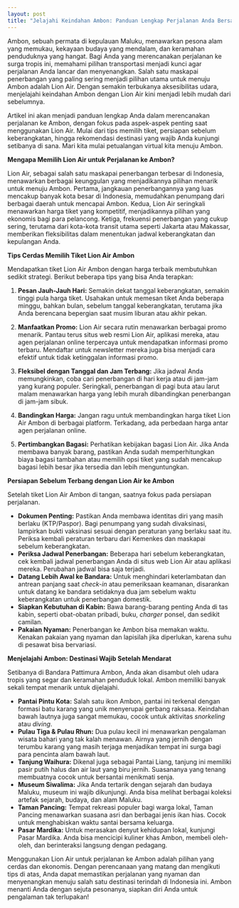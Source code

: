 ```yaml
---
layout: post
title: "Jelajahi Keindahan Ambon: Panduan Lengkap Perjalanan Anda Bersama Lion Air"
---
```


Ambon, sebuah permata di kepulauan Maluku, menawarkan pesona alam yang memukau, kekayaan budaya yang mendalam, dan keramahan penduduknya yang hangat. Bagi Anda yang merencanakan perjalanan ke surga tropis ini, memahami pilihan transportasi menjadi kunci agar perjalanan Anda lancar dan menyenangkan. Salah satu maskapai penerbangan yang paling sering menjadi pilihan utama untuk menuju Ambon adalah Lion Air. Dengan semakin terbukanya aksesibilitas udara, menjelajahi keindahan Ambon dengan Lion Air kini menjadi lebih mudah dari sebelumnya.

Artikel ini akan menjadi panduan lengkap Anda dalam merencanakan perjalanan ke Ambon, dengan fokus pada aspek-aspek penting saat menggunakan Lion Air. Mulai dari tips memilih tiket, persiapan sebelum keberangkatan, hingga rekomendasi destinasi yang wajib Anda kunjungi setibanya di sana. Mari kita mulai petualangan virtual kita menuju Ambon.

**Mengapa Memilih Lion Air untuk Perjalanan ke Ambon?**

Lion Air, sebagai salah satu maskapai penerbangan terbesar di Indonesia, menawarkan berbagai keunggulan yang menjadikannya pilihan menarik untuk menuju Ambon. Pertama, jangkauan penerbangannya yang luas mencakup banyak kota besar di Indonesia, memudahkan penumpang dari berbagai daerah untuk mencapai Ambon. Kedua, Lion Air seringkali menawarkan harga tiket yang kompetitif, menjadikannya pilihan yang ekonomis bagi para pelancong. Ketiga, frekuensi penerbangan yang cukup sering, terutama dari kota-kota transit utama seperti Jakarta atau Makassar, memberikan fleksibilitas dalam menentukan jadwal keberangkatan dan kepulangan Anda.

**Tips Cerdas Memilih Tiket Lion Air Ambon**

Mendapatkan tiket Lion Air Ambon dengan harga terbaik membutuhkan sedikit strategi. Berikut beberapa tips yang bisa Anda terapkan:

1.  **Pesan Jauh-Jauh Hari:** Semakin dekat tanggal keberangkatan, semakin tinggi pula harga tiket. Usahakan untuk memesan tiket Anda beberapa minggu, bahkan bulan, sebelum tanggal keberangkatan, terutama jika Anda berencana bepergian saat musim liburan atau akhir pekan.

2.  **Manfaatkan Promo:** Lion Air secara rutin menawarkan berbagai promo menarik. Pantau terus situs web resmi Lion Air, aplikasi mereka, atau agen perjalanan online terpercaya untuk mendapatkan informasi promo terbaru. Mendaftar untuk newsletter mereka juga bisa menjadi cara efektif untuk tidak ketinggalan informasi promo.

3.  **Fleksibel dengan Tanggal dan Jam Terbang:** Jika jadwal Anda memungkinkan, coba cari penerbangan di hari kerja atau di jam-jam yang kurang populer. Seringkali, penerbangan di pagi buta atau larut malam menawarkan harga yang lebih murah dibandingkan penerbangan di jam-jam sibuk.

4.  **Bandingkan Harga:** Jangan ragu untuk membandingkan harga tiket Lion Air Ambon di berbagai platform. Terkadang, ada perbedaan harga antar agen perjalanan online.

5.  **Pertimbangkan Bagasi:** Perhatikan kebijakan bagasi Lion Air. Jika Anda membawa banyak barang, pastikan Anda sudah memperhitungkan biaya bagasi tambahan atau memilih opsi tiket yang sudah mencakup bagasi lebih besar jika tersedia dan lebih menguntungkan.

**Persiapan Sebelum Terbang dengan Lion Air ke Ambon**

Setelah tiket Lion Air Ambon di tangan, saatnya fokus pada persiapan perjalanan.

*   **Dokumen Penting:** Pastikan Anda membawa identitas diri yang masih berlaku (KTP/Paspor). Bagi penumpang yang sudah divaksinasi, lampirkan bukti vaksinasi sesuai dengan peraturan yang berlaku saat itu. Periksa kembali peraturan terbaru dari Kemenkes dan maskapai sebelum keberangkatan.
*   **Periksa Jadwal Penerbangan:** Beberapa hari sebelum keberangkatan, cek kembali jadwal penerbangan Anda di situs web Lion Air atau aplikasi mereka. Perubahan jadwal bisa saja terjadi.
*   **Datang Lebih Awal ke Bandara:** Untuk menghindari keterlambatan dan antrean panjang saat *check-in* atau pemeriksaan keamanan, disarankan untuk datang ke bandara setidaknya dua jam sebelum waktu keberangkatan untuk penerbangan domestik.
*   **Siapkan Kebutuhan di Kabin:** Bawa barang-barang penting Anda di tas kabin, seperti obat-obatan pribadi, buku, *charger* ponsel, dan sedikit camilan.
*   **Pakaian Nyaman:** Penerbangan ke Ambon bisa memakan waktu. Kenakan pakaian yang nyaman dan lapisilah jika diperlukan, karena suhu di pesawat bisa bervariasi.

**Menjelajahi Ambon: Destinasi Wajib Setelah Mendarat**

Setibanya di Bandara Pattimura Ambon, Anda akan disambut oleh udara tropis yang segar dan keramahan penduduk lokal. Ambon memiliki banyak sekali tempat menarik untuk dijelajahi.

*   **Pantai Pintu Kota:** Salah satu ikon Ambon, pantai ini terkenal dengan formasi batu karang yang unik menyerupai gerbang raksasa. Keindahan bawah lautnya juga sangat memukau, cocok untuk aktivitas *snorkeling* atau *diving*.
*   **Pulau Tiga & Pulau Rhun:** Dua pulau kecil ini menawarkan pengalaman wisata bahari yang tak kalah menawan. Airnya yang jernih dengan terumbu karang yang masih terjaga menjadikan tempat ini surga bagi para pencinta alam bawah laut.
*   **Tanjung Waihura:** Dikenal juga sebagai Pantai Liang, tanjung ini memiliki pasir putih halus dan air laut yang biru jernih. Suasananya yang tenang membuatnya cocok untuk bersantai menikmati senja.
*   **Museum Siwalima:** Jika Anda tertarik dengan sejarah dan budaya Maluku, museum ini wajib dikunjungi. Anda bisa melihat berbagai koleksi artefak sejarah, budaya, dan alam Maluku.
*   **Taman Pancing:** Tempat rekreasi populer bagi warga lokal, Taman Pancing menawarkan suasana asri dan berbagai jenis ikan hias. Cocok untuk menghabiskan waktu santai bersama keluarga.
*   **Pasar Mardika:** Untuk merasakan denyut kehidupan lokal, kunjungi Pasar Mardika. Anda bisa mencicipi kuliner khas Ambon, membeli oleh-oleh, dan berinteraksi langsung dengan pedagang.

Menggunakan Lion Air untuk perjalanan ke Ambon adalah pilihan yang cerdas dan ekonomis. Dengan perencanaan yang matang dan mengikuti tips di atas, Anda dapat memastikan perjalanan yang nyaman dan menyenangkan menuju salah satu destinasi terindah di Indonesia ini. Ambon menanti Anda dengan sejuta pesonanya, siapkan diri Anda untuk pengalaman tak terlupakan!
